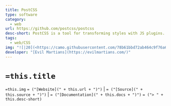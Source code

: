 ```yaml
---
title: PostCSS
type: software
category:
  - web
url: https://github.com/postcss/postcss
desc-short: PostCSS is a tool for transforming styles with JS plugins. These plugins can lint your CSS, support variables and mixins, transpile future CSS syntax, inline images, and more.
tags:
  - web/CSS
img: "![|20](<https://camo.githubusercontent.com/78b61bbd72ab464c9f76a6e57cb794782fbd68a19332409f1bd704eb8b0d86f8/68747470733a2f2f706f73746373732e6f72672f6c6f676f2e737667>)"
developer: "[Evil Martians](https://evilmartians.com/)"
---
```

# `=this.title`

`=this.img` `= ("[Website](" + this.url + ")")` |  `= ("[Source](" + this.source + ")")` | `= ("[Documentation](" + this.docs + ")")`
`= ("> " + this.desc-short)`
